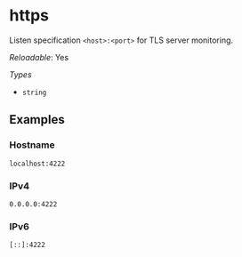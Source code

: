 # https

Listen specification `<host>:<port>` for TLS server monitoring.

*Reloadable*: Yes

*Types*

- `string`


## Examples

### Hostname
```
localhost:4222
```
### IPv4
```
0.0.0.0:4222
```
### IPv6
```
[::]:4222
```

